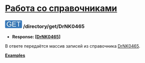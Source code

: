 [Работа со справочниками](../../index.md)
=========================================

### ![GET](../../../../img/get.png) /directory/get/DrNK0465
* **Response: [[DrNK0465](../../../../types.md#drnk0465)]**

В ответе передаётся массив записей из справочника [DrNK0465](../../../../types.md#drnk0465).

**[Examples](examples/get.md)**